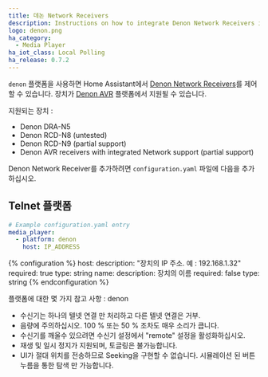 ```yaml
---
title: 데논 Network Receivers
description: Instructions on how to integrate Denon Network Receivers into Home Assistant.
logo: denon.png
ha_category:
  - Media Player
ha_iot_class: Local Polling
ha_release: 0.7.2
---
```


`denon` 플랫폼을 사용하면 Home Assistant에서 [Denon Network Receivers](https://www.denon.co.uk/chg/product/compactsystems/networkmusicsystems/ceolpiccolo)를 제어할 수 있습니다. 장치가 [Denon AVR] 플랫폼에서 지원될 수 있습니다.

지원되는 장치 :

- Denon DRA-N5
- Denon RCD-N8 (untested)
- Denon RCD-N9 (partial support)
- Denon AVR receivers with integrated Network support (partial support)

Denon Network Receiver를 추가하려면 `configuration.yaml` 파일에 다음을 추가 하십시오.

## Telnet 플랫폼

```yaml
# Example configuration.yaml entry
media_player:
  - platform: denon
    host: IP_ADDRESS
```

{% configuration %}
host:
  description: "장치의 IP 주소. 예 : 192.168.1.32"
  required: true
  type: string
name:
  description: 장치의 이름
  required: false
  type: string
{% endconfiguration %}

플랫폼에 대한 몇 가지 참고 사항 : denon

- 수신기는 하나의 텔넷 연결 만 처리하고 다른 텔넷 연결은 거부.
- 음량에 주의하십시오. 100 % 또는 50 % 조차도 매우 소리가 큽니다.
- 수신기를 깨울수 있으려면 수신기 설정에서 "remote" 설정을 활성화하십시오.
- 재생 및 일시 정지가 지원되며, 토글링은 불가능합니다. 
- UI가 절대 위치를 전송하므로 Seeking을 구현할 수 없습니다. 시뮬레이션 된 버튼 누름을 통한 탐색 만 가능합니다.

[Denon AVR]: /integrations/denonavr/
